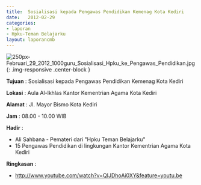 ```yaml
---	
title: 	Sosialisasi kepada Pengawas Pendidikan Kemenag Kota Kediri
date: 	2012-02-29
categories:	
- laporan	
- Hpku-Teman Belajarku	
layout: laporancmb	
---	
```

	
![250px-Februari_29_2012_1000guru_Sosialisasi_Hpku_ke_Pengawas_Pendidikan.jpg](/uploads/250px-Februari_29_2012_1000guru_Sosialisasi_Hpku_ke_Pengawas_Pendidikan.jpg){: .img-responsive .center-block }	
	
**Tujuan** :	Sosialisasi kepada Pengawas Pendidikan Kemenag Kota Kediri
	
**Lokasi** :	Aula Al-Ikhlas Kantor Kementrian Agama Kota Kediri
	
**Alamat** : 	Jl. Mayor Bismo Kota Kediri
	
**Jam** :	08.00 - 10.00 WIB
	
**Hadir** :	
*	Ali Sahbana - Pemateri dari "Hpku Teman Belajarku"
*	15 Pengawas Pendidikan di lingkungan Kantor Kementrian Agama Kota Kediri

**Ringkasan** :	
*	http://www.youtube.com/watch?v=QIJDhoAi0XY&feature=youtu.be
